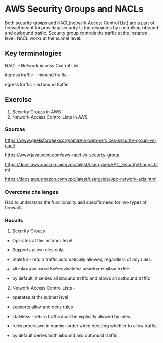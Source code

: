 # AWS Security Groups and NACLs

Both security groups and NACL(network Access Control List) are a part of firewall meant for providing security to the resources  by controlling inbound and outbound traffic. Security group controls the traffic at the instance level. NACL works at the subnet level.

## Key terminologies
NACL - Network Access Control List.

ingress traffic - inbound traffic

egress traffic - outbound traffic

## Exercise
1. Security Groups in AWS 
2. Network Access Control Lists in AWS
 
### Sources
https://www.geeksforgeeks.org/amazon-web-services-security-group-vs-nacl/

https://www.javatpoint.com/aws-nacl-vs-security-group

https://docs.aws.amazon.com/vpc/latest/userguide/VPC_SecurityGroups.html

https://docs.aws.amazon.com/vpc/latest/userguide/vpc-network-acls.html


### Overcome challenges

Had to understand the functionality and specific need for two types of firewalls. 

### Results
1) Security Groups 

- Operates at the instance level.

- Supports allow rules only.

- Stateful - return traffic automatically allowed, regardless of any rules.

- all rules evaluated before deciding whether to allow traffic

- by default, it denies all inbound traffic and allows all outbound traffic


2) Network Access Control Lists - 

- operates at the subnet level

- supports allow and deny rules

- stateless - return traffic must be explicitly allowed by rules.

- rules processed in number order when deciding whether to allow traffic.

- by default denies both inbound and outbound traffic.















